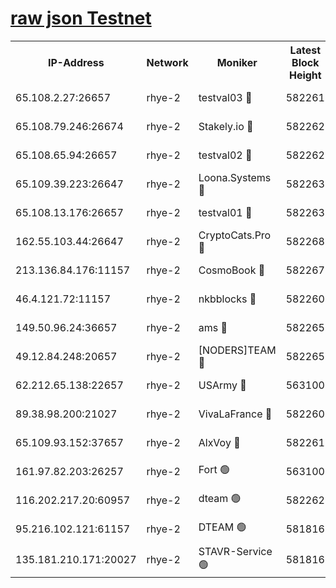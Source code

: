 
[raw json Testnet](https://rpc-check.quickt.stavr.tech/quickt/rpc-quickt-result.json)
=


<table><tr><th>IP-Address</th><th>Network</th><th>Moniker</th><th>Latest Block Height</th><th>Earliest Block Height</th><th>Catching Up</th><th>Tx Index</th><th>Voting Power</th><th>Scan Time</th></tr><tr><td>65.108.2.27:26657</td><td>rhye-2</td><td>testval03 🔴</td><td>582261</td><td>1</td><td>False</td><td>on</td><td>11002050</td><td>2024-01-30T21:43:02.284264772UTC</td></tr><tr><td>65.108.79.246:26674</td><td>rhye-2</td><td>Stakely.io 🔴</td><td>582262</td><td>1</td><td>False</td><td>on</td><td>10010</td><td>2024-01-30T21:43:04.675666964UTC</td></tr><tr><td>65.108.65.94:26657</td><td>rhye-2</td><td>testval02 🔴</td><td>582262</td><td>1</td><td>False</td><td>on</td><td>11002050</td><td>2024-01-30T21:43:07.373990409UTC</td></tr><tr><td>65.109.39.223:26647</td><td>rhye-2</td><td>Loona.Systems 🔴</td><td>582263</td><td>1</td><td>False</td><td>off</td><td>86949</td><td>2024-01-30T21:43:09.971117518UTC</td></tr><tr><td>65.108.13.176:26657</td><td>rhye-2</td><td>testval01 🔴</td><td>582263</td><td>1</td><td>False</td><td>on</td><td>13082010</td><td>2024-01-30T21:43:10.332879534UTC</td></tr><tr><td>162.55.103.44:26647</td><td>rhye-2</td><td>CryptoCats.Pro 🔴</td><td>582268</td><td>1</td><td>False</td><td>off</td><td>9999</td><td>2024-01-30T21:43:40.614662984UTC</td></tr><tr><td>213.136.84.176:11157</td><td>rhye-2</td><td>CosmoBook 🔴</td><td>582267</td><td>65301</td><td>False</td><td>off</td><td>1528057</td><td>2024-01-30T21:43:34.208122510UTC</td></tr><tr><td>46.4.121.72:11157</td><td>rhye-2</td><td>nkbblocks 🔴</td><td>582260</td><td>70101</td><td>False</td><td>off</td><td>81491</td><td>2024-01-30T21:42:54.781519300UTC</td></tr><tr><td>149.50.96.24:36657</td><td>rhye-2</td><td>ams 🔴</td><td>582265</td><td>133501</td><td>False</td><td>on</td><td>10786</td><td>2024-01-30T21:43:23.591119364UTC</td></tr><tr><td>49.12.84.248:20657</td><td>rhye-2</td><td>[NODERS]TEAM 🔴</td><td>582265</td><td>146001</td><td>False</td><td>on</td><td>59690</td><td>2024-01-30T21:43:21.191258049UTC</td></tr><tr><td>62.212.65.138:22657</td><td>rhye-2</td><td>USArmy 🔴</td><td>563100</td><td>198001</td><td>False</td><td>on</td><td>59069</td><td>2024-01-30T21:43:01.957491981UTC</td></tr><tr><td>89.38.98.200:21027</td><td>rhye-2</td><td>VivaLaFrance 🔴</td><td>582260</td><td>220501</td><td>False</td><td>off</td><td>10000</td><td>2024-01-30T21:42:57.163507194UTC</td></tr><tr><td>65.109.93.152:37657</td><td>rhye-2</td><td>AlxVoy 🔴</td><td>582261</td><td>315173</td><td>False</td><td>on</td><td>143351</td><td>2024-01-30T21:42:59.543497794UTC</td></tr><tr><td>161.97.82.203:26257</td><td>rhye-2</td><td>Fort 🟢</td><td>563100</td><td>330438</td><td>False</td><td>on</td><td>0</td><td>2024-01-30T21:42:54.500650937UTC</td></tr><tr><td>116.202.217.20:60957</td><td>rhye-2</td><td>dteam 🟢</td><td>582262</td><td>421794</td><td>False</td><td>on</td><td>0</td><td>2024-01-30T21:43:07.618827031UTC</td></tr><tr><td>95.216.102.121:61157</td><td>rhye-2</td><td>DTEAM 🟢</td><td>581816</td><td>580701</td><td>False</td><td>on</td><td>0</td><td>2024-01-30T21:43:04.982075556UTC</td></tr><tr><td>135.181.210.171:20027</td><td>rhye-2</td><td>STAVR-Service 🟢</td><td>581816</td><td>580701</td><td>False</td><td>on</td><td>0</td><td>2024-01-30T21:43:18.849001596UTC</td></tr></table>